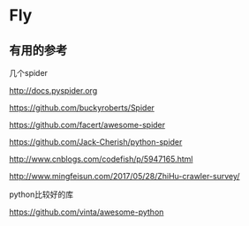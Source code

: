 # Fly
## 有用的参考
几个spider

http://docs.pyspider.org

https://github.com/buckyroberts/Spider

https://github.com/facert/awesome-spider

https://github.com/Jack-Cherish/python-spider

http://www.cnblogs.com/codefish/p/5947165.html

http://www.mingfeisun.com/2017/05/28/ZhiHu-crawler-survey/

python比较好的库

https://github.com/vinta/awesome-python
